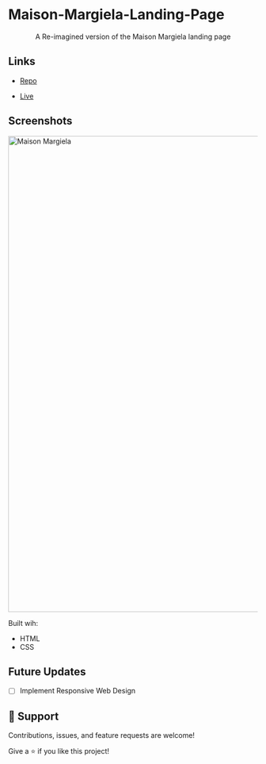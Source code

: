# Maison-Margiela-Landing-Page


<p align="center">A Re-imagined version of the Maison Margiela landing page</p>

## Links

- [Repo](https://github.com/Rohit19060/<project-name> "<project-name> Repo")

- [Live](<https://maisonmargielalandingpage.netlify.app/> "Live View")

## Screenshots
<img width="960" alt="Maison Margiela" src="https://user-images.githubusercontent.com/77545474/144984242-53ed4e73-b48d-4655-9bf8-157f4fa7712c.png">

Built wih:
- HTML
- CSS

## Future Updates

- [ ] Implement Responsive Web Design

## 🤝 Support

Contributions, issues, and feature requests are welcome!

Give a ⭐️ if you like this project!
